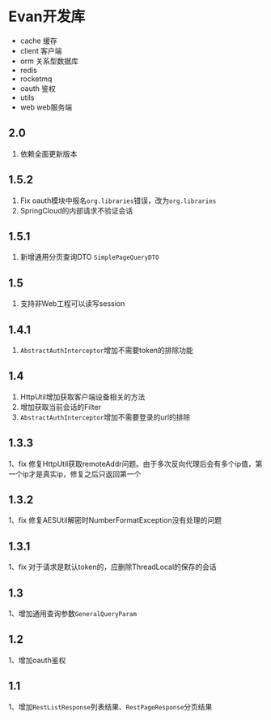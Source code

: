 # Evan开发库 

- cache 缓存
- client 客户端
- orm 关系型数据库
- redis 
- rocketmq
- oauth 鉴权 
- utils 
- web web服务端

## 2.0
1. 依赖全面更新版本

## 1.5.2
1. Fix  oauth模块中报名`org.libraries`错误，改为`org.libraries`
2. SpringCloud的内部请求不验证会话

## 1.5.1
1. 新增通用分页查询DTO `SimplePageQueryDTO`

## 1.5
1. 支持非Web工程可以读写session

## 1.4.1
1. `AbstractAuthInterceptor`增加不需要token的排除功能

## 1.4
1. HttpUtil增加获取客户端设备相关的方法
1. 增加获取当前会话的Filter
1. `AbstractAuthInterceptor`增加不需要登录的url的排除

## 1.3.3
1、fix 修复HttpUtil获取remoteAddr问题。由于多次反向代理后会有多个ip值，第一个ip才是真实ip，修复之后只返回第一个

## 1.3.2
1、fix 修复AESUtil解密时NumberFormatException没有处理的问题

## 1.3.1
1、fix 对于请求是默认token的，应删除ThreadLocal的保存的会话

## 1.3
1、增加通用查询参数`GeneralQueryParam`

## 1.2
1、增加oauth鉴权

## 1.1 
1、增加`RestListResponse`列表结果、`RestPageResponse`分页结果


